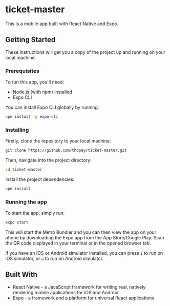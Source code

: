 # ticket-master

This is a mobile app built with React Native and Expo.

## Getting Started

These instructions will get you a copy of the project up and running on your local machine.

### Prerequisites

To run this app, you'll need:

- Node.js (with npm) installed
- Expo CLI

You can install Expo CLI globally by running:

```sh
npm install -g expo-cli
```

### Installing

Firstly, clone the repository to your local machine:

```sh
git clone https://github.com/thopay/ticket-master.git
```

Then, navigate into the project directory:

```sh
cd ticket-master
```

Install the project dependencies:

```sh
npm install
```

### Running the app

To start the app, simply run:

```sh
expo start
```

This will start the Metro Bundler and you can then view the app on your phone by downloading the Expo app from the App Store/Google Play. Scan the QR code displayed in your terminal or in the opened browser tab.

If you have an iOS or Android simulator installed, you can press `i` to run on iOS simulator, or `a` to run on Android simulator.

## Built With

- React Native - a JavaScript framework for writing real, natively rendering mobile applications for iOS and Android
- Expo - a framework and a platform for universal React applications
